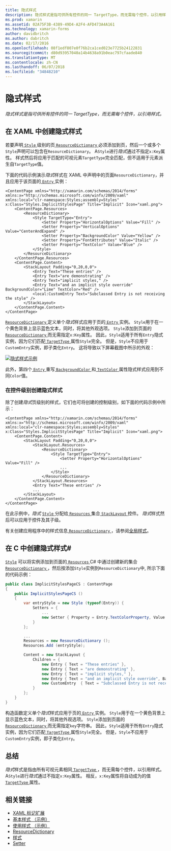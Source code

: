 ```yaml
---
title: 隐式样式
description: 隐式样式是指可供所有控件的同一 TargetType，而无需每个控件，以引用样式。
ms.prod: xamarin
ms.assetid: 02A75F3B-4389-49D4-A2F4-AFD473A4A161
ms.technology: xamarin-forms
author: davidbritch
ms.author: dabritch
ms.date: 02/17/2016
ms.openlocfilehash: 08f1edf807e0f76b2ca1ced023e7725b24122831
ms.sourcegitcommit: d80d93957040a14b4638a91b0eac797cfaade840
ms.translationtype: MT
ms.contentlocale: zh-CN
ms.lasthandoff: 06/07/2018
ms.locfileid: "34848210"
---
```

# <a name="implicit-styles"></a>隐式样式

_隐式样式是指可供所有控件的同一 TargetType，而无需每个控件，以引用样式。_

## <a name="creating-an-implicit-style-in-xaml"></a>在 XAML 中创建隐式样式

若要声明[ `Style` ](https://developer.xamarin.com/api/type/Xamarin.Forms.Style/)级别的页[ `ResourceDictionary` ](https://developer.xamarin.com/api/type/Xamarin.Forms.ResourceDictionary/)必须添加到页，然后一个或多个`Style`声明可以包含在`ResourceDictionary`。 A`Style`进行*隐式*通过不指定`x:Key`属性。 样式然后将应用于匹配的可视元素`TargetType`完全匹配，但不适用于元素派生自`TargetType`值。

下面的代码示例演示*隐式*样式在 XAML 中声明中的页面`ResourceDictionary`，并且应用于该页面的[ `Entry` ](https://developer.xamarin.com/api/type/Xamarin.Forms.Entry/)实例：

```xaml
<ContentPage xmlns="http://xamarin.com/schemas/2014/forms" xmlns:x="http://schemas.microsoft.com/winfx/2009/xaml" xmlns:local="clr-namespace:Styles;assembly=Styles" x:Class="Styles.ImplicitStylesPage" Title="Implicit" Icon="xaml.png">
    <ContentPage.Resources>
        <ResourceDictionary>
            <Style TargetType="Entry">
                <Setter Property="HorizontalOptions" Value="Fill" />
                <Setter Property="VerticalOptions" Value="CenterAndExpand" />
                <Setter Property="BackgroundColor" Value="Yellow" />
                <Setter Property="FontAttributes" Value="Italic" />
                <Setter Property="TextColor" Value="Blue" />
            </Style>
        </ResourceDictionary>
    </ContentPage.Resources>
    <ContentPage.Content>
        <StackLayout Padding="0,20,0,0">
            <Entry Text="These entries" />
            <Entry Text="are demonstrating" />
            <Entry Text="implicit styles," />
            <Entry Text="and an implicit style override" BackgroundColor="Lime" TextColor="Red" />
            <local:CustomEntry Text="Subclassed Entry is not receiving the style" />
        </StackLayout>
    </ContentPage.Content>
</ContentPage>
```

[ `ResourceDictionary` ](https://developer.xamarin.com/api/type/Xamarin.Forms.ResourceDictionary/)定义单个*隐式*样式应用于页的[ `Entry` ](https://developer.xamarin.com/api/type/Xamarin.Forms.Entry/)实例。 `Style`用于在一个黄色背景上显示蓝色文本，同时，将其他外观选项。 `Style`添加到页面的[ `ResourceDictionary` ](https://developer.xamarin.com/api/type/Xamarin.Forms.ResourceDictionary/)而无需指定`x:Key`属性。 因此，`Style`适用于所有`Entry`隐式实例，因为它们匹配[ `TargetType` ](https://developer.xamarin.com/api/property/Xamarin.Forms.Style.TargetType/)属性`Style`完全。 但是，`Style`不应用于`CustomEntry`实例，即子类化`Entry`。 这将导致以下屏幕截图中所示的外观：

[![](implicit-images/implicit-styles.png "隐式样式示例")](implicit-images/implicit-styles-large.png#lightbox "隐式样式示例")

此外，第四个[ `Entry` ](https://developer.xamarin.com/api/type/Xamarin.Forms.Entry/)重写[ `BackgroundColor` ](https://developer.xamarin.com/api/property/Xamarin.Forms.VisualElement.BackgroundColor/)和[ `TextColor` ](https://developer.xamarin.com/api/property/Xamarin.Forms.Entry.TextColor/)属性隐式样式应用到不同`Color`值。

### <a name="creating-an-implicit-style-at-the-control-level"></a>在控件级别创建隐式样式

除了创建*隐式*页级别的样式，它们也可将创建的控制级别，如下面的代码示例中所示：

```xaml
<ContentPage xmlns="http://xamarin.com/schemas/2014/forms" xmlns:x="http://schemas.microsoft.com/winfx/2009/xaml" xmlns:local="clr-namespace:Styles;assembly=Styles" x:Class="Styles.ImplicitStylesPage" Title="Implicit" Icon="xaml.png">
    <ContentPage.Content>
        <StackLayout Padding="0,20,0,0">
            <StackLayout.Resources>
                <ResourceDictionary>
                    <Style TargetType="Entry">
                        <Setter Property="HorizontalOptions" Value="Fill" />
                        ...
                    </Style>
                </ResourceDictionary>
            </StackLayout.Resources>
            <Entry Text="These entries" />
            ...
        </StackLayout>
    </ContentPage.Content>
</ContentPage>
```

在此示例中，*隐式* [ `Style` ](https://developer.xamarin.com/api/type/Xamarin.Forms.Style/)分配给[ `Resources` ](https://developer.xamarin.com/api/property/Xamarin.Forms.VisualElement.Resources/)集合[ `StackLayout` ](https://developer.xamarin.com/api/type/Xamarin.Forms.StackLayout/)控件。 *隐式*样式然后可以应用于控件及其子级。

有关创建应用程序中的样式信息[ `ResourceDictionary` ](https://developer.xamarin.com/api/type/Xamarin.Forms.ResourceDictionary/)，请参阅[全局样式](~/xamarin-forms/user-interface/styles/application.md)。

## <a name="creating-an-implicit-style-in-c35"></a>在 C 中创建隐式样式&#35;

[`Style`](https://developer.xamarin.com/api/type/Xamarin.Forms.Style/) 可以将实例添加到页面的[ `Resources` ](https://developer.xamarin.com/api/property/Xamarin.Forms.VisualElement.Resources/) C# 中通过创建新的集合[ `ResourceDictionary` ](https://developer.xamarin.com/api/type/Xamarin.Forms.ResourceDictionary/)，然后按添加`Style`实例到`ResourceDictionary`中, 所示下面的代码示例：

```csharp
public class ImplicitStylesPageCS : ContentPage
{
    public ImplicitStylesPageCS ()
    {
        var entryStyle = new Style (typeof(Entry)) {
            Setters = {
                ...
                new Setter { Property = Entry.TextColorProperty, Value = Color.Blue }
            }
        };

        ...
        Resources = new ResourceDictionary ();
        Resources.Add (entryStyle);

        Content = new StackLayout {
            Children = {
                new Entry { Text = "These entries" },
                new Entry { Text = "are demonstrating" },
                new Entry { Text = "implicit styles," },
                new Entry { Text = "and an implicit style override", BackgroundColor = Color.Lime, TextColor = Color.Red },
                new CustomEntry  { Text = "Subclassed Entry is not receiving the style" }
            }
        };
    }
}
```

构造函数定义单个*隐式*样式应用于页的[ `Entry` ](https://developer.xamarin.com/api/type/Xamarin.Forms.Entry/)实例。 `Style`用于在一个黄色背景上显示蓝色文本，同时，将其他外观选项。 `Style`添加到页面的[ `ResourceDictionary` ](https://developer.xamarin.com/api/type/Xamarin.Forms.ResourceDictionary/)而无需指定`key`字符串。 因此，`Style`适用于所有`Entry`隐式实例，因为它们匹配[ `TargetType` ](https://developer.xamarin.com/api/property/Xamarin.Forms.Style.TargetType/)属性`Style`完全。 但是，`Style`不应用于`CustomEntry`实例，即子类化`Entry`。

## <a name="summary"></a>总结

*隐式*样式是指由所有可视元素相同[ `TargetType` ](https://developer.xamarin.com/api/property/Xamarin.Forms.Style.TargetType/)，而无需每个控件，以引用样式。 A`Style`进行*隐式*通过不指定`x:Key`属性。 相反，`x:Key`属性将自动成为的值[ `TargetType` ](https://developer.xamarin.com/api/property/Xamarin.Forms.Style.TargetType/)属性。



## <a name="related-links"></a>相关链接

- [XAML 标记扩展](~/xamarin-forms/xaml/xaml-basics/xaml-markup-extensions.md)
- [基本样式 （示例）](https://developer.xamarin.com/samples/xamarin-forms/UserInterface/Styles/BasicStyles/)
- [使用样式 （示例）](https://developer.xamarin.com/samples/xamarin-forms/WorkingWithStyles/)
- [ResourceDictionary](https://developer.xamarin.com/api/type/Xamarin.Forms.ResourceDictionary/)
- [样式](https://developer.xamarin.com/api/type/Xamarin.Forms.Style/)
- [Setter](https://developer.xamarin.com/api/type/Xamarin.Forms.Setter/)
